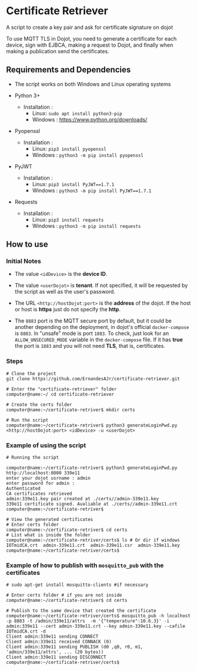 # Certificate Retriever

A script to create a key pair and ask for certificate signature on dojot

To use MQTT TLS in Dojot, you need to generate a certificate for each device, sign with EJBCA, making a request to Dojot, and finally when making a publication send the certificates.

## Requirements and Dependencies

- The script works on both Windows and Linux operating systems

- Python 3+
  - Installation :
    - Linux: `sudo apt install python3-pip`
    - Windows : <https://www.python.org/downloads/>
- Pyopenssl
  - Installation :
    - Linux: `pip3 install pyopenssl`
    - Windows : `python3 -m pip install pyopenssl`
- PyJWT
  - Installation :
    - Linux: `pip3 install PyJWT==1.7.1`
    - Windows : `python3 -m pip install PyJWT==1.7.1`
- Requests
  - Installation :
    - Linux: `pip3 install requests`
    - Windows : `python3 -m pip install requests`

## How to use

### Initial Notes

- The value `<idDevice>` is the **device ID**.

- The value `<userDojot>` is **tenant**. If not specified, it will be requested by the script as well as the user's password.

- The URL `<http://hostDojot:port>` is the **address** of the dojot. If the host or host is **https** just do not specify the **http**.

- The `8883` port is the MQTT secure port by default, but it could be another depending on the deployment, in dojot's official `docker-compose` is `8883`. In "unsafe" mode is port `1883`. To check, just look for an `ALLOW_UNSECURED_MODE` variable in the `docker-compose` file. If it has **true** the port is `1883` and you will not need **TLS**, that is, certificates.

### Steps

```console
# Clone the project
git clone https://github.com/ErnandesAJr/certificate-retriever.git

# Enter the "certificate-retriever" folder
computer@name:~/ cd certificate-retriever

# Create the certs folder
computer@name:~/certificate-retriver$ mkdir certs

# Run the script
computer@name:~/certificate-retriver$ python3 generateLoginPwd.py <http://hostDojot:port> <idDevice> -u <userDojot>

```

### Example of using the script

```console
# Running the script

computer@name:~/certificate-retriver$ python3 generateLoginPwd.py http://localhost:8000 339e11
enter your dojot usrname : admin
enter password for admin :
Authenticated
CA certificates retrieved
admin:339e11.key pair created at ./certs//admin-339e11.key
339e11 certificate signed. Avaliable at ./certs//admin-339e11.crt
computer@name:~/certificate-retriver$

# View the generated certificates
# Enter certs folder
computer@name:~/certificate-retriver$ cd certs
# List what is inside the folder
computer@name:~/certificate-retriver/certs$ ls # Or dir if windows
IOTmidCA.crt  admin-339e11.crt  admin-339e11.csr  admin-339e11.key
computer@name:~/certificate-retriver/certs$
```

### Example of how to publish with `mosquitto_pub` with the certificates

```console
# sudo apt-get install mosquitto-clients #if necessary

# Enter certs folder # if you are not inside
computer@name:~/certificate-retriver$ cd certs

# Publish to the same device that created the certificate
computer@name:~/certificate-retriver/certs$ mosquitto_pub -h localhost -p 8883 -t /admin/339e11/attrs  -m '{"temperature":10.6.3}' -i admin:339e11 --cert admin-339e11.crt --key admin-339e11.key --cafile IOTmidCA.crt -d
Client admin:339e11 sending CONNECT
Client admin:339e11 received CONNACK (0)
Client admin:339e11 sending PUBLISH (d0 ,q0, r0, m1, 'admin/339e11/attrs', ... (20 bytes))
Client admin:339e11 sending DISCONNECT
computer@name:~/certificate-retriver/certs$
```
